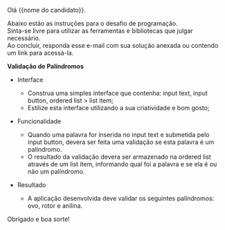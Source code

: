 Olá {{nome do candidato}}.

Abaixo estão as instruções para o desafio de programação.
<br>
Sinta-se livre para utilizar as ferramentas e bibliotecas que julgar necessário.
<br>
Ao concluir, responda esse e-mail com sua solução anexada ou contendo um link para acessá-la.

**Validação de Palíndromos**

* Interface
  * Construa uma simples interface que contenha: input text, input button, ordered list > list item;
  * Estilize esta interface utilizando a sua criatividade e bom gosto;

* Funcionalidade
  * Quando uma palavra for inserida no input text e submetida pelo input button, devera ser feita uma validação se esta palavra é um palíndromo.
  * O resultado da validação devera ser armazenado na ordered list através de um list item, informando qual foi a palavra e se ela é ou não um palíndromo.

* Resultado
  * A aplicação desenvolvida deve validar os seguintes palíndromos: ovo, rotor e anilina.

Obrigado e boa sorte!
